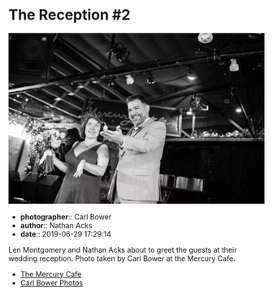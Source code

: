 # The Reception #2

![Len Montgomery and Nathan Acks about to greet the guests](assets/2019-06-29-set-3-the-reception-02.webp)

* **photographer**:: Carl Bower  
* **author**:: Nathan Acks  
* **date**:: 2019-06-29 17:29:14

Len Montgomery and Nathan Acks about to greet the guests at their wedding reception. Photo taken by Carl Bower at the Mercury Cafe.

* [The Mercury Cafe](http://mercurycafe.com)
* [Carl Bower Photos](https://carlbowerphotos.com)
